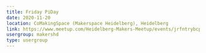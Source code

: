 ```yaml
---
title: Friday PiDay
date: 2020-11-20
location: CoMakingSpace (Makerspace Heidelberg), Heidelberg
link: https://www.meetup.com/Heidelberg-Makers-Meetup/events/jrfntrybcpbbc/
usergroup: makershd
type: usergroup
---
```

